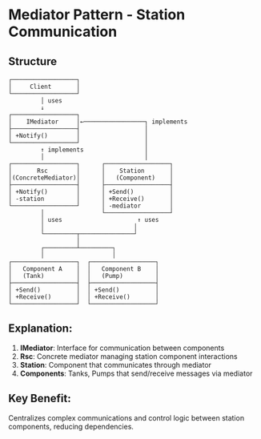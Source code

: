 # Mediator Pattern - Station Communication

## Structure
```
┌──────────────────┐
│     Client       │
└──────────────────┘
         │ uses
         ↓
┌──────────────────┐
│    IMediator     │←─────────────────┐ implements
├──────────────────┤                  │
│ +Notify()        │                  │
└──────────────────┘                  │
         ↑ implements                 │
         │                            │
┌──────────────────┐      ┌──────────────────┐
│       Rsc        │      │    Station       │
│(ConcreteMediator)│      │   (Component)    │
├──────────────────┤      ├──────────────────┤
│ +Notify()        │      │ +Send()          │
│ -station         │      │ +Receive()       │
└──────────────────┘      │ -mediator        │
         │                └──────────────────┘
         │ uses                     ↑ uses
         │                         │
         └─────────┬───────────────┘
                   │
         ┌─────────┴─────────┐
         │                   │
┌──────────────────┐  ┌──────────────────┐
│   Component A    │  │   Component B    │
│   (Tank)         │  │   (Pump)         │
├──────────────────┤  ├──────────────────┤
│ +Send()          │  │ +Send()          │
│ +Receive()       │  │ +Receive()       │
└──────────────────┘  └──────────────────┘
```

## Explanation:
1. **IMediator**: Interface for communication between components
2. **Rsc**: Concrete mediator managing station component interactions
3. **Station**: Component that communicates through mediator
4. **Components**: Tanks, Pumps that send/receive messages via mediator

## Key Benefit:
Centralizes complex communications and control logic between station components, reducing dependencies.